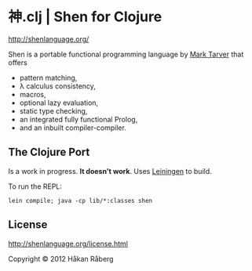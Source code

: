 # 神.clj | Shen for Clojure

http://shenlanguage.org/

Shen is a portable functional programming language by [Mark Tarver](http://www.lambdassociates.org/) that offers

* pattern matching,
* λ calculus consistency,
* macros,
* optional lazy evaluation,
* static type checking,
* an integrated fully functional Prolog,
* and an inbuilt compiler-compiler.


## The Clojure Port

Is a work in progress. **It doesn't work**. Uses [Leiningen](https://github.com/technomancy/leiningen) to build.

To run the REPL:

    lein compile; java -cp lib/*:classes shen

## License

http://shenlanguage.org/license.html

Copyright © 2012 Håkan Råberg
